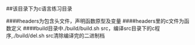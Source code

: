 ##该目录下为c语言练习目录

####headers为包含头文件，声明函数原型及变量
####headers里的c文件为函数定义
####build目录中./build/build.sh src，编译src目录下的c程序,./build/del.sh src清除编译完的二进制档

